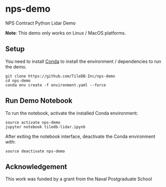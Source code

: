 # nps-demo
NPS Contract Python Lidar Demo


**Note**: This demo only works on Linux / MacOS platforms.

## Setup

You need to install [Conda](https://conda.io/docs/) to install the environment / dependencies to run the demo.

```
git clone https://github.com/TileDB-Inc/nps-demo
cd nps-demo
conda env create -f environment.yaml --force
```

## Run Demo Notebook

To run the notebook, activate the installed Conda environment:

```
source activate nps-demo
jupyter notebook tiledb-lidar.ipynb
```

After exiting the notebook interface, deactivate the Conda environment with:

```
source deactivate nps-demo
```

## Acknowledgement

This work was funded by a grant from the Naval Postgraduate School
